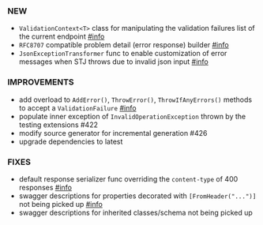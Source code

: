 ### NEW
- `ValidationContext<T>` class for manipulating the validation failures list of the current endpoint [#info](https://discord.com/channels/933662816458645504/1090551226598432828)
- `RFC8707` compatible problem detail (error response) builder [#info](https://discord.com/channels/933662816458645504/1093917953528971344)
- `JsonExceptionTransformer` func to enable customization of error messages when STJ throws due to invalid json input [#info](https://discord.com/channels/933662816458645504/1095670893113528370/1095923891605622884)

### IMPROVEMENTS
- add overload to `AddError()`, `ThrowError()`, `ThrowIfAnyErrors()` methods to accept a `ValidationFailure` [#info](https://discord.com/channels/933662816458645504/1090551226598432828/1090934715952926740)
- populate inner exception of `InvalidOperationException` thrown by the testing extensions #422
- modify source generator for incremental generation #426 
- upgrade dependencies to latest

### FIXES
- default response serializer func overriding the `content-type` of 400 responses [#info](https://discord.com/channels/933662816458645504/1090697556549447821)
- swagger descriptions for properties decorated with `[FromHeader("...")]` not being picked up [#info](https://discord.com/channels/933662816458645504/1093846313201827940)
- swagger descriptions for inherited classes/schema not being picked up